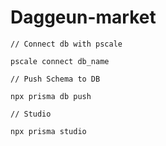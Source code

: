 # Daggeun-market

```
// Connect db with pscale

pscale connect db_name

// Push Schema to DB

npx prisma db push

// Studio

npx prisma studio

```
